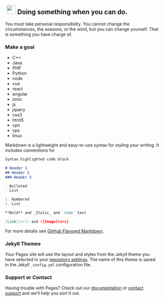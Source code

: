 ##  <img src="https://ss1.bdstatic.com/70cFuXSh_Q1YnxGkpoWK1HF6hhy/it/u=211248495,2604906728&fm=27&gp=0.jpg" width="30" height="30" style="margin-right:5px;border-radius:2px">Doing something when you can do.
You must take personal responsibility. You cannot change the circumstances, the seasons, or the wind, but you can change yourself. That is something you have charge of.


### Make a goal
- C++
- Java
- PHP
- Python
- node
- vue
- react
- angular
- ionic
- js
- jquery
- css3
- html5
- vpn
- vps 
- linux


Markdown is a lightweight and easy-to-use syntax for styling your writing. It includes conventions for

```markdown
Syntax highlighted code block

# Header 1
## Header 2
### Header 3

- Bulleted
- List

1. Numbered
2. List

**Bold** and _Italic_ and `Code` text

[Link](url) and ![Image](src)
```

For more details see [GitHub Flavored Markdown](https://guides.github.com/features/mastering-markdown/).

### Jekyll Themes

Your Pages site will use the layout and styles from the Jekyll theme you have selected in your [repository settings](https://github.com/ScottXiong/ScottXiong.github.io/settings). The name of this theme is saved in the Jekyll `_config.yml` configuration file.

### Support or Contact

Having trouble with Pages? Check out our [documentation](https://help.github.com/categories/github-pages-basics/) or [contact support](https://github.com/contact) and we’ll help you sort it out.
